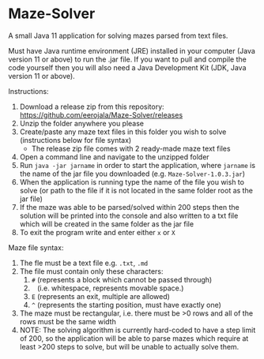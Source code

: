 # Maze-Solver

A small Java 11 application for solving mazes parsed from text files.

Must have Java runtime environment (JRE) installed in your computer (Java version 11 or above) to run the .jar file.
If you want to pull and compile the code yourself then you will also need a Java Development Kit (JDK, Java version 11 or above).

Instructions:
1. Download a release zip from this repository: https://github.com/eerojala/Maze-Solver/releases
2. Unzip the folder anywhere you please
3. Create/paste any maze text files in this folder you wish to solve (instructions below for file syntax)
   * The release zip file comes with 2 ready-made maze text files
4. Open a command line and navigate to the unzipped folder
5. Run `java -jar jarname` in order to start the application, where `jarname` is the name of the jar file you downloaded (e.g. `Maze-Solver-1.0.3.jar`)
6. When the application is running type the name of the file you wish to solve (or path to the file if it is not located in the same folder root as the jar file)
7. If the maze was able to be parsed/solved within 200 steps then the solution will be printed into the console and also written to a txt file which will be created in the same folder as the jar file
8. To exit the program write and enter either `x` or `X`

Maze file syntax:
1. The fle must be a text file e.g. `.txt`, `.md`
2. The file must contain only these characters:
   1. `#` (represents a block which cannot be passed through)
   2. ` ` (i.e. whitespace, represents movable space.)
   3. `E` (represents an exit, multiple are allowed)
   4. `^` (represents the starting position, must have exactly one)
 3. The maze must be rectangular, i.e. there must be >0 rows and all of the rows must be the same width
 4. NOTE: The solving algorithm is currently hard-coded to have a step limit of 200, so the application will be able to parse mazes which require at least >200 steps to solve, but will be unable to actually solve them.
